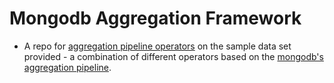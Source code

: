 # Mongodb Aggregation Framework

- A repo for [aggregation pipeline operators](https://www.mongodb.com/docs/manual/reference/operator/aggregation/) on the sample data set provided - a combination of different operators based on the [mongodb's aggregation pipeline](https://www.mongodb.com/docs/manual/reference/operator/aggregation/).
